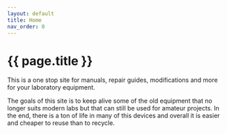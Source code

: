 ```yaml
---
layout: default
title: Home
nav_order: 0
---
```


# {{ page.title }}

This is a one stop site for manuals, repair guides, modifications and more for your laboratory equipment.

The goals of this site is to keep alive some of the old equipment that no longer suits modern labs but that can still be used for amateur projects. In the end, there is a ton of life in many of this devices and overall it is easier and cheaper to reuse than to recycle.
